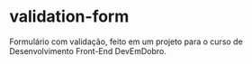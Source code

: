 # validation-form
Formulário com validação, feito em um projeto para o curso de Desenvolvimento Front-End DevEmDobro. 
